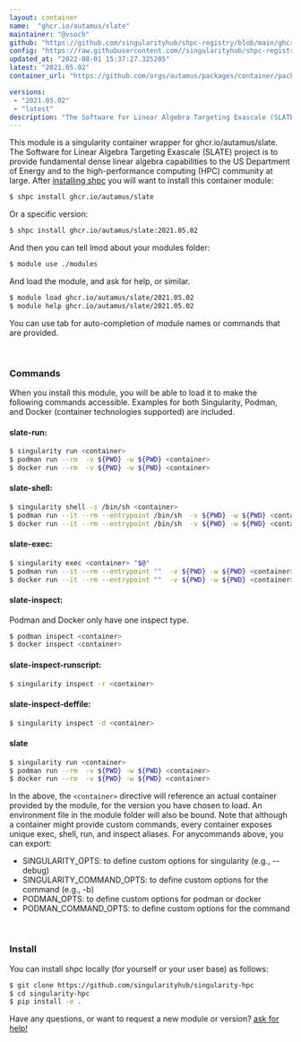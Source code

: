 ```yaml
---
layout: container
name:  "ghcr.io/autamus/slate"
maintainer: "@vsoch"
github: "https://github.com/singularityhub/shpc-registry/blob/main/ghcr.io/autamus/slate/container.yaml"
config: "https://raw.githubusercontent.com//singularityhub/shpc-registry/main/ghcr.io/autamus/slate/container.yaml"
updated_at: "2022-08-01 15:37:27.325205"
latest: "2021.05.02"
container_url: "https://github.com/orgs/autamus/packages/container/package/slate"

versions:
 - "2021.05.02"
 - "latest"
description: "The Software for Linear Algebra Targeting Exascale (SLATE) project is to provide fundamental dense linear algebra capabilities to the US Department of Energy and to the high-performance computing (HPC) community at large."
---
```


This module is a singularity container wrapper for ghcr.io/autamus/slate.
The Software for Linear Algebra Targeting Exascale (SLATE) project is to provide fundamental dense linear algebra capabilities to the US Department of Energy and to the high-performance computing (HPC) community at large.
After [installing shpc](#install) you will want to install this container module:


```bash
$ shpc install ghcr.io/autamus/slate
```

Or a specific version:

```bash
$ shpc install ghcr.io/autamus/slate:2021.05.02
```

And then you can tell lmod about your modules folder:

```bash
$ module use ./modules
```

And load the module, and ask for help, or similar.

```bash
$ module load ghcr.io/autamus/slate/2021.05.02
$ module help ghcr.io/autamus/slate/2021.05.02
```

You can use tab for auto-completion of module names or commands that are provided.

<br>

### Commands

When you install this module, you will be able to load it to make the following commands accessible.
Examples for both Singularity, Podman, and Docker (container technologies supported) are included.

#### slate-run:

```bash
$ singularity run <container>
$ podman run --rm  -v ${PWD} -w ${PWD} <container>
$ docker run --rm  -v ${PWD} -w ${PWD} <container>
```

#### slate-shell:

```bash
$ singularity shell -s /bin/sh <container>
$ podman run --it --rm --entrypoint /bin/sh  -v ${PWD} -w ${PWD} <container>
$ docker run --it --rm --entrypoint /bin/sh  -v ${PWD} -w ${PWD} <container>
```

#### slate-exec:

```bash
$ singularity exec <container> "$@"
$ podman run --it --rm --entrypoint ""  -v ${PWD} -w ${PWD} <container> "$@"
$ docker run --it --rm --entrypoint ""  -v ${PWD} -w ${PWD} <container> "$@"
```

#### slate-inspect:

Podman and Docker only have one inspect type.

```bash
$ podman inspect <container>
$ docker inspect <container>
```

#### slate-inspect-runscript:

```bash
$ singularity inspect -r <container>
```

#### slate-inspect-deffile:

```bash
$ singularity inspect -d <container>
```



#### slate

```bash
$ singularity run <container>
$ podman run --rm  -v ${PWD} -w ${PWD} <container>
$ docker run --rm  -v ${PWD} -w ${PWD} <container>
```


In the above, the `<container>` directive will reference an actual container provided
by the module, for the version you have chosen to load. An environment file in the
module folder will also be bound. Note that although a container
might provide custom commands, every container exposes unique exec, shell, run, and
inspect aliases. For anycommands above, you can export:

 - SINGULARITY_OPTS: to define custom options for singularity (e.g., --debug)
 - SINGULARITY_COMMAND_OPTS: to define custom options for the command (e.g., -b)
 - PODMAN_OPTS: to define custom options for podman or docker
 - PODMAN_COMMAND_OPTS: to define custom options for the command

<br>
  
### Install

You can install shpc locally (for yourself or your user base) as follows:

```bash
$ git clone https://github.com/singularityhub/singularity-hpc
$ cd singularity-hpc
$ pip install -e .
```

Have any questions, or want to request a new module or version? [ask for help!](https://github.com/singularityhub/singularity-hpc/issues)